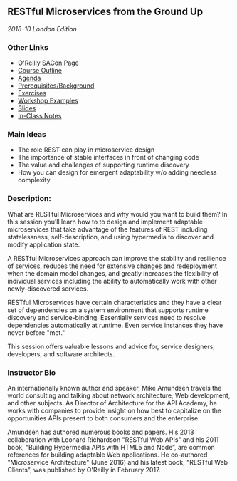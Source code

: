 ## RESTful Microservices from the Ground Up

_2018-10 London Edition_

### Other Links
 * [O'Reilly SACon Page](https://conferences.oreilly.com/software-architecture/sa-eu/public/schedule/detail/71359)
 * [Course Outline](outline.md)
 * [Agenda](agenda.md)
 * [Prerequisites/Background](background.md)
 * [Exercises](exercises/README.md)
 * [Workshop Examples](examples/README.md)
 * [Slides](slides/README.md)
 * [In-Class Notes](/notes/README.md)


### Main Ideas
 * The role REST can play in microservice design
 * The importance of stable interfaces in front of changing code
 * The value and challenges of supporting runtime discovery
 * How you can design for emergent adaptability w/o adding needless complexity

### Description:
What are RESTful Microservices and why would you want to build them?  In this session you’ll learn how to to design and implement adaptable microservices that take advantage of the features of REST including statelessness, self-description, and using hypermedia to discover and modify application state.

A RESTful Microservices approach can improve the stability and resilience of services, reduces the need for extensive changes and redeployment when the domain model changes, and greatly increases the flexibility of individual services including the ability to automatically work with other newly-discovered services.

RESTful Microservices have certain characteristics and they have a clear set of dependencies on a system environment that supports runtime discovery and service-binding. Essentially services need to resolve dependencies automatically at runtime. Even service instances they have never before "met." 

This session offers valuable lessons and advice for, service designers, developers, and software architects.

### Instructor Bio
An internationally known author and speaker, Mike Amundsen travels the world consulting and talking about network architecture, Web development, and other subjects. As Director of Architecture for the API Academy, he works with companies to provide insight on how best to capitalize on the opportunities APIs present to both consumers and the enterprise. 

Amundsen has authored numerous books and papers. His 2013 collaboration with Leonard Richardson "RESTful Web APIs" and his 2011 book, “Building Hypermedia APIs with HTML5 and Node”, are common references for building adaptable Web applications. He co-authored "Microservice Architecture" (June 2016) and his latest book, "RESTful Web Clients", was published by O'Reilly in February 2017.


